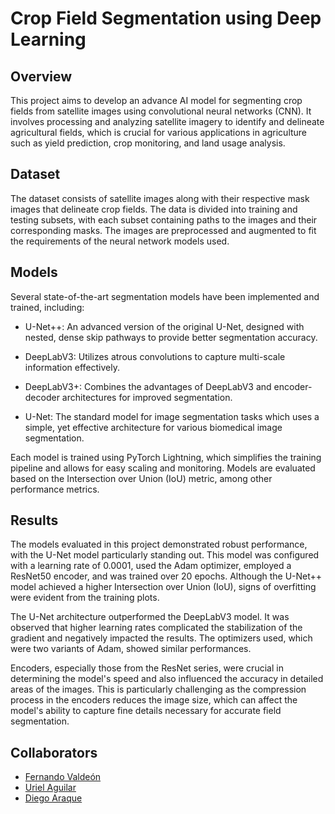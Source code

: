 # Crop Field Segmentation using Deep Learning

## Overview

This project aims to develop an advance AI model for segmenting crop fields from satellite images using convolutional neural networks (CNN). It involves processing and analyzing satellite imagery to identify and delineate agricultural fields, which is crucial for various applications in agriculture such as yield prediction, crop monitoring, and land usage analysis.

## Dataset

The dataset consists of satellite images along with their respective mask images that delineate crop fields. The data is divided into training and testing subsets, with each subset containing paths to the images and their corresponding masks. The images are preprocessed and augmented to fit the requirements of the neural network models used.

## Models

Several state-of-the-art segmentation models have been implemented and trained, including:

- U-Net++: An advanced version of the original U-Net, designed with nested, dense skip pathways to provide better segmentation accuracy.

- DeepLabV3: Utilizes atrous convolutions to capture multi-scale information effectively.

- DeepLabV3+: Combines the advantages of DeepLabV3 and encoder-decoder architectures for improved segmentation.

- U-Net: The standard model for image segmentation tasks which uses a simple, yet effective architecture for various biomedical image segmentation.

Each model is trained using PyTorch Lightning, which simplifies the training pipeline and allows for easy scaling and monitoring. Models are evaluated based on the Intersection over Union (IoU) metric, among other performance metrics.

## Results

The models evaluated in this project demonstrated robust performance, with the U-Net model particularly standing out. This model was configured with a learning rate of 0.0001, used the Adam optimizer, employed a ResNet50 encoder, and was trained over 20 epochs. Although the U-Net++ model achieved a higher Intersection over Union (IoU), signs of overfitting were evident from the training plots.

The U-Net architecture outperformed the DeepLabV3 model. It was observed that higher learning rates complicated the stabilization of the gradient and negatively impacted the results. The optimizers used, which were two variants of Adam, showed similar performances.

Encoders, especially those from the ResNet series, were crucial in determining the model's speed and also influenced the accuracy in detailed areas of the images. This is particularly challenging as the compression process in the encoders reduces the image size, which can affect the model's ability to capture fine details necessary for accurate field segmentation.

## Collaborators

- [Fernando Valdeón](https://github.com/lfvm)
- [Uriel Aguilar](https://github.com/u-urieldev)
- [Diego Araque](https://github.com/DiegoAraque21)
